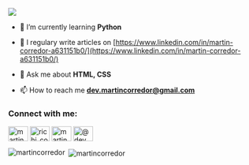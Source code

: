 ![](https://github.com/martincorredor/martincorredor/blob/main/Black%20Flat%20%26%20Minimalist%20Accounting%20Business%20Website.gif)


- 🌱 I’m currently learning **Python**

- 📝 I regulary write articles on [https://www.linkedin.com/in/martin-corredor-a631151b0/](https://www.linkedin.com/in/martin-corredor-a631151b0/)

- 💬 Ask me about **HTML, CSS**

- 📫 How to reach me **dev.martincorredor@gmail.com**

<!-- BLOG-POST-LIST:START -->
<!-- BLOG-POST-LIST:END -->

<h3 align="left">Connect with me:</h3>
<p align="left">
<a href="https://codepen.io/martin-corredor" target="blank"><img align="center" src="https://cdn.jsdelivr.net/npm/simple-icons@3.0.1/icons/codepen.svg" alt="martin-corredor" height="30" width="40" /></a>
<a href="https://twitter.com/richi_corredor" target="blank"><img align="center" src="https://cdn.jsdelivr.net/npm/simple-icons@3.0.1/icons/twitter.svg" alt="richi_corredor" height="30" width="40" /></a>
<a href="https://linkedin.com/in/martin corredor" target="blank"><img align="center" src="https://cdn.jsdelivr.net/npm/simple-icons@3.0.1/icons/linkedin.svg" alt="martin corredor" height="30" width="40" /></a>
<a href="https://medium.com/@dev.martincorredor" target="blank"><img align="center" src="https://cdn.jsdelivr.net/npm/simple-icons@3.0.1/icons/medium.svg" alt="@dev.martincorredor" height="30" width="40" /></a>
</p>



<p><img align="left" src="https://github-readme-stats.vercel.app/api/top-langs?username=martincorredor&show_icons=true&locale=en&layout=compact" alt="martincorredor" /></p>

<p>&nbsp;<img align="center" src="https://github-readme-stats.vercel.app/api?username=martincorredor&show_icons=true&locale=en" alt="martincorredor" /></p>
